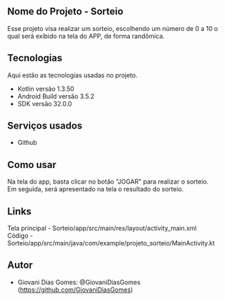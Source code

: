 
 
## Nome do Projeto - Sorteio

Esse projeto visa realizar um sorteio, escolhendo um número de 0 a 10
o qual será exibido na tela do APP, de forma randômica.
 
 
## Tecnologias 
 
Aqui estão as tecnologias usadas no projeto.
 
* Kotlin versão  1.3.50
* Android Build versão  3.5.2
* SDK versão  32.0.0
 
 
## Serviços usados
 
* Github
 
 
## Como usar
 
Na tela do app, basta clicar no botão "JOGAR" para realizar o sorteio.  
Em seguida, será apresentado na tela o resultado do sorteio.

## Links

Tela principal - Sorteio/app/src/main/res/layout/activity_main.xml  
Código - Sorteio/app/src/main/java/com/example/projeto_sorteio/MainActivity.kt
 

## Autor
 
* Giovani Dias Gomes: @GiovaniDiasGomes (https://github.com/GiovaniDiasGomes)
